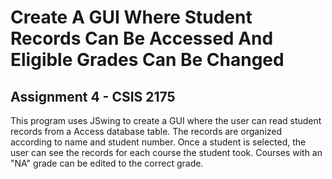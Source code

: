 # Create A GUI Where Student Records Can Be Accessed And Eligible Grades Can Be Changed
## Assignment 4 - CSIS 2175

This program uses JSwing to create a GUI where the user can read student records from a Access database table. The records are organized according to name and student number. Once a student is selected, the user can see the records for each course the student took. Courses with an "NA" grade can be edited to the correct grade.
